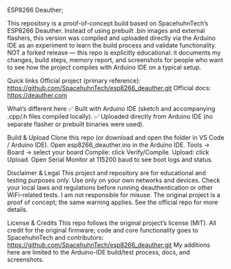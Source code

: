 ESP8266 Deauther;

This repository is a proof-of-concept build based on SpacehuhnTech’s ESP8266 Deauther.
Instead of using prebuilt .bin images and external flashers, this version was compiled and uploaded directly via the Arduino IDE as an experiment to learn the build process and validate functionality.
NOT a forked release — this repo is explicitly educational: it documents my changes, build steps, memory report, and screenshots for people who want to see how the project compiles with Arduino IDE on a typical setup.

Quick links
Official project (primary reference): https://github.com/SpacehuhnTech/esp8266_deauther.git
Official docs: https://deauther.com

What’s different here
✅ Built with Arduino IDE (sketch and accompanying .cpp/.h files compiled locally).
✅ Uploaded directly from Arduino IDE (no separate flasher or prebuilt binaries were used).

Build & Upload
Clone this repo (or download and open the folder in VS Code / Arduino IDE).
Open esp8266_deauther.ino in the Arduino IDE.
Tools → Board → select your board
Compile: click Verify/Compile.
Upload: click Upload.
Open Serial Monitor at 115200 baud to see boot logs and status.

Disclaimer & Legal
This project and repository are for educational and testing purposes only.
Use only on your own networks and devices.
Check your local laws and regulations before running deauthentication or other WiFi-related tests.
I am not responsible for misuse.
The original project is a proof of concept; the same warning applies. See the official repo for more details.

License & Credits
This repo follows the original project’s license (MIT). All credit for the original firmware; code and core functionality goes to SpacehuhnTech and contributors: https://github.com/SpacehuhnTech/esp8266_deauther.git
My additions here are limited to the Arduino-IDE build/test process, docs, and screenshots.
